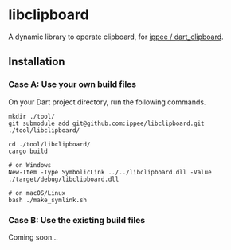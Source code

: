 # libclipboard

A dynamic library to operate clipboard, for [ippee / dart_clipboard](https://github.com/ippee/dart_clipboard).

## Installation

### Case A: Use your own build files

On your Dart project directory, run the following commands.

```shell
mkdir ./tool/
git submodule add git@github.com:ippee/libclipboard.git ./tool/libclipboard/

cd ./tool/libclipboard/
cargo build

# on Windows
New-Item -Type SymbolicLink ../../libclipboard.dll -Value ./target/debug/libclipboard.dll

# on macOS/Linux
bash ./make_symlink.sh
```

### Case B: Use the existing build files

Coming soon...
